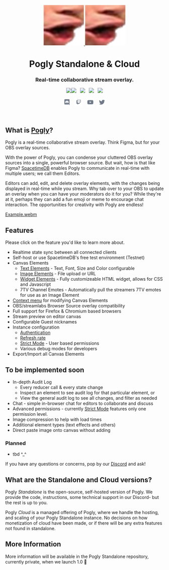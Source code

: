 <p align="center">
    <a href="https://pogly.gg#gh-dark-mode-only" target="_blank">
	<img width="128" src="https://github.com/PoglyApp/.github/blob/main/profile/images/dark/Pog.png" alt="Pogly Logo">
    </a>
    <a href="https://pogly.gg#gh-light-mode-only" target="_blank">
	<img width="128" src="https://github.com/PoglyApp/.github/blob/main/profile/images/light/Pog.png" alt="Pogly Logo">
    </a>
</p>
<p align="center">
    <h1 align="center">
        <b>Pogly</b> Standalone & Cloud
    </h1>
    <h3 align="center">
        Real-time collaborative stream overlay.
    </h3>
</p>

<p align="center">
    <a href="https://github.com/microsoft/TypeScript"><img src="https://img.shields.io/badge/built_with-TypeScript-2F74C0.svg?style=flat-square"><img src="https://img.shields.io/badge/CSharp-6C287D.svg?style=flat-square" /></a>
    &nbsp;
    <a href="https://github.com/clockworklabs/spacetimedb"><img src="https://img.shields.io/badge/powered_by-SpacetimeDB-000000.svg?style=flat-square" /></a>
    &nbsp;
	<img src="https://img.shields.io/badge/version-v0.1.1_beta-9f9f9f.svg?style=flat-square" />
    &nbsp;
    <a href="https://github.com/PoglyApp/pogly-standalone/blob/master/LICENSE"><img src="https://img.shields.io/badge/license-Apache%202.0-50C878.svg?style=flat-square" /></a>
</p>

<p align="center">
    <a href="https://discord.gg/CXCj2TGS6b"><img height="25" src="./images/social/discord.svg" alt="Discord" /></a>
    &nbsp;
    <a href="https://www.twitch.tv/poglygg"><img height="25" src="./images/social/twitch.svg" alt="Twitch" /></a>
    &nbsp;
    <a href="https://www.youtube.com/watch?v=c19tKRKa2ik"><img height="25" src="./images/social/youtube.svg" alt="YouTube" /></a>
    &nbsp;
    <a href="https://x.com/PoglyApp"><img height="25" src="./images/social/twitter.svg" alt="Twitter" /></a>
</p>

<br>

## What is [Pogly](https://pogly.gg)?

Pogly is a real-time collaborative stream overlay. Think Figma, but for your OBS overlay sources. 

With the power of Pogly, you can condense your cluttered OBS overlay sources into a single, powerful browser source. But wait, how is that like Figma? [SpacetimeDB](https://spacetimedb.com) enables Pogly to communicate in real-time with multiple users; we call them Editors.

Editors can add, edit, and delete overlay elements, with the changes being displayed in real-time while you stream. Why tab over to your OBS to update an overlay when you can have your moderators do it for you? While they're at it, perhaps they can add a fun emoji or meme to encourage chat interaction. The opportunities for creativity with Pogly are endless!

[Example.webm](https://github.com/PoglyApp/.github/assets/36650721/838f0050-ed6d-4391-9e91-76319fdffe1c)

## Features

Please click on the feature you'd like to learn more about.

- Realtime state sync between all connected clients
- Self-host or use SpacetimeDB's free test environment (Testnet)
- Canvas Elements
    - [Text Elements](https://github.com/PoglyApp/pogly-documentation/blob/main/use/textElement.md) - Text, Font, Size and Color configurable
    - [Image Elements](https://github.com/PoglyApp/pogly-documentation/blob/main/use/imageElement.md) - File upload or URL
    - [Widget Elements](https://github.com/PoglyApp/pogly-documentation/blob/main/use/widgetElement.md) - Fully customizeable HTML widget, allows for CSS and Javascript
    - 7TV Channel Emotes - Automatically pull the streamers 7TV emotes for use as an Image Element
- [Context menu](https://github.com/PoglyApp/pogly-documentation/blob/main/use/contextMenu.md) for modifying Canvas Elements
- OBS/streamlabs Browser Source overlay compatibility
- Full support for Firefox & Chromium based browsers
- Stream preview on editor canvas
- Configurable Guest nicknames
- Instance configuration
    - [Authentication](https://github.com/PoglyApp/pogly-documentation/blob/main/use/authentication.md)
    - [Refresh rate](https://github.com/PoglyApp/pogly-documentation/blob/main/use/refreshRate.md)
    - [Strict Mode](https://github.com/PoglyApp/pogly-documentation/blob/main/use/strictMode.md) - User based permissions
    - Various debug modes for developers
- Export/Import all Canvas Elements

## To be implemented soon
- In-depth Audit Log
    - Every reducer call & every state change
    - Inspect an element to see audit log for that particular element, or
    - View the general audit log to see all changes, and filter as needed
- Chat - simple in-browser chat for editors to collaborate and discuss
- Advanced permissions - currently [Strict Mode](https://github.com/PoglyApp/pogly-documentation/blob/main/use/strictMode.md) features only one permission level.
- Image compression to help with load times
- Additional element types (text effects and others)
- Direct paste image onto canvas without adding

### Planned
- tbd ^_^

If you have any questions or concerns, pop by our [Discord](https://discord.gg/uPQsBaVdB7) and ask!

## What are the Standalone and Cloud versions?

Pogly *Standalone* is the open-source, self-hosted version of Pogly. We provide the code, instructions, some technical support in our Discord- but the rest is up to you.

Pogly *Cloud* is a managed offering of Pogly, where we handle the hosting, and scaling of your Pogly Standalone instance. No decisions on how monetization of cloud have been made, or if there will be any extra features not found in standalone.

## More Information

More information will be available in the Pogly Standalone repository, currently private, when we launch 1.0 🎉
